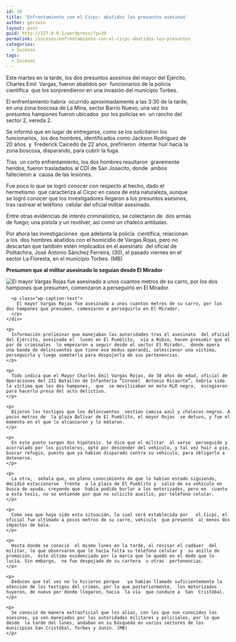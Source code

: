 ```yaml
---
id: 39
title: 'Enfrentamiento con el Cicpc: abatidos los presuntos asesinos'
author: gerswin
layout: post
guid: http://127.0.0.1/wordpress/?p=39
permalink: /sucesos/enfrentamiento-con-el-cicpc-abatidos-los-presuntos-asesinos/
categories:
  - Sucesos
tags:
  - Sucesos
---
```

<div id="content-area">
  <b></b></p> 
  
  <p>
    Este martes en la tarde, los dos presuntos asesinos del mayor del Ejército, Charles Emil  Vargas, fueron abatidos por  funcionarios de la policía científica  que los sorprendieron en una invasión del municipio Torbes.
  </p>
  
  <p>
    El enfrentamiento habría  ocurrido aproximadamente a las 3:30 de la tarde, en una zona boscosa de La Mina, sector Barrio Nuevo, una vez los presuntos hampones fueron ubicados  por los policías en  un rancho del sector 2, vereda 2.
  </p>
  
  <p>
    Se informó que en lugar de entregarse, como se los solicitaron los funcionarios,  los dos hombres, identificados como Jackson Rodríguez de 20 años  y  Frederick Caicedo de 22 años, prefirieron  intentar huir hacia la zona boscosa, disparando, para cubrir la fuga.
  </p>
  
  <p>
    Tras  un corto enfrentamiento, los dos hombres resultaron  gravemente heridos, fueron trasladados al CDI de San Josecito, donde  ambos fallecieron a  causa de las lesiones.
  </p></p> 
  
  <div class="alignleft">
  </div>
  
  <p>
    Fue poco lo que se logró conocer con respecto al hecho, dado el hermetismo  que caracteriza al Cicpc en casos de esta naturaleza, aunque  se logró conocer que los investigadores llegaron a los presuntos asesinos, tras rastrear el teléfono  celular del oficial militar asesinado.
  </p>
  
  <p>
    Entre otras evidencias de interés criminalístico, se colectaron de  dos armas de fuego; una pistola y un revólver, así como un chaleco antibalas.
  </p>
  
  <p>
    Por ahora las investigaciones  que adelanta la policía  científica, relacionan a los  dos hombres abatidos con el homicidio de Vargas Rojas, pero no descartan que también estén implicados en el asesinato  del oficial de Politáchira, José Antonio Sánchez Ferreira, (30), el pasado viernes en el sector La Floresta, en el municipio Torbes. (MB)
  </p>
  
  <p>
    <b>Presumen que al militar asesinado lo seguían desde El Mirador </b>
  </p>
  
  <div>
    <div class="wp-caption alignleft" id="attachment_405397" style="width: 610px">
      <img alt="El mayor  Vargas Rojas fue asesinado a unos cuantos metros de su carro,  por los dos hampones que presumen, comenzaron a perseguirlo en El Mirador." class="size-full wp-image-405397" data-recalc-dims="1" src="http://i0.wp.com/www.lanacion.com.ve/fotoedicion//2015/03/b8-DLN187147.jpg?resize=600%2C450" /> 
      
      <p class="wp-caption-text">
        El mayor Vargas Rojas fue asesinado a unos cuantos metros de su carro, por los dos hampones que presumen, comenzaron a perseguirlo en El Mirador.
      </p>
    </div>
    
    <p>
      Información preliminar que manejaban las autoridades tras el asesinato  del oficial del Ejército, asesinado el  lunes en El Pueblito,  vía a Rubio, hacen presumir que el par de criminales  lo empezaron a seguir desde el sector El Mirador,  donde opera  una banda de delincuentes que tiene ese modus operandi, seleccionar una víctima, perseguirla y luego someterla para despojarla de sus pertenencias.
    </p>
    
    <p>
      Todo indica que el Mayor Charles Emil Vargas Rojas, de 38 años de edad, oficial de Operaciones del 211 Batallón de Infantería “Coronel  Antonio Ricaurte”, habría sido la víctima que los dos hampones,  que  se movilizaban en moto KLR negra,  escogieron para hacerlo presa del acto delictivo.
    </p>
    
    <p>
      Dijeron los testigos que los delincuentes  vestían camisa azul y chalecos negros. A pocos metros de  la plaza Bolívar de El Pueblito, el mayor Rojas  se detuvo, y fue el momento en el que lo alcanzaron y lo mataron.
    </p>
    
    <p>
      En este punto surgen dos hipótesis. Se dice que el militar  al verse  perseguido y acorralado por los pistoleros, optó por descender del vehículo, y tal vez huir a pie, buscar refugio, puesto que ya habían disparado contra su vehículo, para obligarlo a detenerse.
    </p>
    
    <p>
      La otra,  señala que, en pleno conocimiento de que lo habían estado siguiendo,   decidió estacionarse  frente  a la plaza de El Pueblito y  salió de su vehículo en busca de ayuda, creyendo que  había podido burlar a los motorizados, pero en  cuanto a esta tesis, no se entiende por qué no solicitó auxilio, por teléfono celular.
    </p>
    
    <p>
      Como sea que haya sido esta situación, la cual será establecida por   el Cicpc, el oficial fue ultimado a pocos metros de su carro, vehículo  que presentó  al menos dos impactos de bala.
    </p>
    
    <p>
      Hasta donde se conoció  el mismo lunes en la tarde, al revisar el cadáver  del militar, lo que observaron que le hacía falta su teléfono celular y  su anillo de promoción,  éste último evidenciado por la marca que le quedó en el dedo que lo lucía. Sin embargo,  no fue despojado de su cartera  u otras  pertenencias.
    </p>
    
    <p>
      Deducen que tal vez no lo hicieron porque   ya habían llamado suficientemente la atención de los testigos del crimen, por lo que posteriormente,  los motorizados huyeron, de nuevo por donde llegaron, hacia  la vía  que conduce a  San  Cristóbal.
    </p>
    
    <p>
      Se conoció de manera extraoficial que los alias, con los que son conocidos los asesinos, ya son manejados por las autoridades militares y policiales, por lo que desde  la tarde del lunes, andaban en su búsqueda en varios sectores de los municipios San Cristóbal, Torbes y Junín. (MB)
    </p>
  </div>
</div>